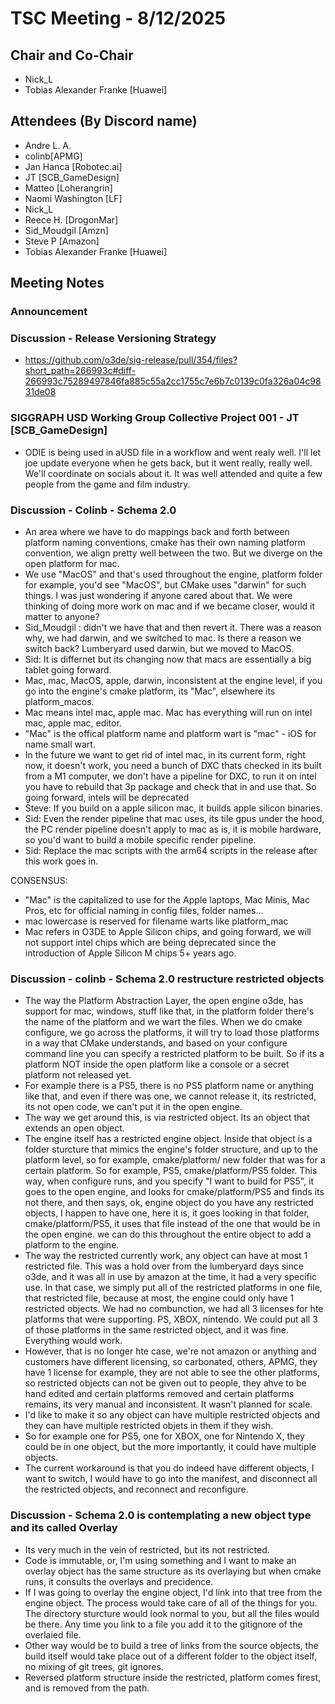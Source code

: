 # TSC Meeting - 8/12/2025

## Chair and Co-Chair
* Nick_L
* Tobias Alexander Franke [Huawei]

## Attendees (By Discord name)
* Andre L. A.
* colinb[APMG]
* Jan Hanca [Robotec.ai]
* JT [SCB_GameDesign]
* Matteo [Loherangrin]
* Naomi Washington [LF]
* Nick_L
* Reece H. [DrogonMar]
* Sid_Moudgil [Amzn]
* Steve P [Amazon]
* Tobias Alexander Franke [Huawei]

## Meeting Notes 

### Announcement

### Discussion - Release Versioning Strategy
* https://github.com/o3de/sig-release/pull/354/files?short_path=266993c#diff-266993c75289497846fa885c55a2cc1755c7e6b7c0139c0fa326a04c9831de08

### SIGGRAPH USD Working Group Collective Project 001 - JT [SCB_GameDesign]
* ODIE is being used in aUSD file in a workflow and went realy well.  I'll let joe update everyone when he gets back, but it went
  really, really well.   We'll coordinate on socials about it.  It was well attended and quite a few people from the game and film
  industry.

### Discussion - Colinb - Schema 2.0
* An area where we have to do mappings back and forth between platform naming conventions, cmake has their own naming platform convention,
  we align pretty well between the two.  But we diverge on the open platform for mac.  
* We use "MacOS" and that's used throughout the engine, platform folder for example, you'd see "MacOS", but CMake uses "darwin" for such
  things.  I was just wondering if anyone cared about that.  We were thinking of doing more work on mac and if we became closer, would it
  matter to anyone?
* Sid_Moudgil : didn't we have that and then revert it.    There was a reason why, we had darwin, and we switched to mac.   Is there a 
  reason we switch back?  Lumberyard used darwin, but we moved to MacOS.
* Sid:  It is differnet but its changing now that macs are essentially a big tablet going forward.
* Mac, mac, MacOS, apple, darwin, inconsistent at the engine level, if you go into the engine's cmake platform, its "Mac", elsewhere its 
  platform_macos.
* Mac means intel mac, apple mac.  Mac has everything will run on intel mac, apple mac, editor.
* "Mac" is the offical platform name and platform wart is "mac" - iOS for name small wart.
* In the future we want to get rid of intel mac, in its current form, right now, it doesn't work, you need a bunch of DXC thats checked in
  its built from a M1 computer, we don't have a pipeline for DXC, to run it on intel you have to rebuild that 3p package and check that in
  and use that.  So going forward, intels will be deprecated
* Steve:  If you build on a apple silicon mac, it builds apple silicon binaries.
* Sid: Even the render pipeline that mac uses, its tile gpus under the hood, the PC render pipeline doesn't apply to mac as is, it is mobile
  hardware, so you'd want to build a mobile specific render pipeline.
* Sid: Replace the mac scripts with the arm64 scripts in the release after this work goes in.

CONSENSUS:  
* "Mac" is the capitalized to use for the Apple laptops, Mac Minis, Mac Pros, etc for official naming in config files, folder names...
* mac lowercase is reserved for filename warts like platform_mac
* Mac refers in O3DE to Apple Silicon chips, and going forward, we will not support intel chips which are being deprecated since the
   introduction of Apple Silicon M chips 5+ years ago.

### Discussion - colinb - Schema 2.0 restructure restricted objects
* The way the Platform Abstraction Layer, the open engine o3de, has support for mac, windows, stuff like that, in the platform folder 
  there's the name of the platform and we wart the files.  When we do cmake configure, we go across the platforms, it will try to load
  those platforms in a way that CMake understands, and based on your configure command line you can specify a restricted platform to
  be built.  So if its a platform NOT inside the open platform like a console or a secret platform not released yet.
* For example there is a PS5, there is no PS5 platform name or anything like that, and even if there was one, we cannot release it,
  its restricted, its not open code, we can't put it in the open engine.
* The way we get around this, is via restricted object.  Its an object that extends an open object.
* The engine itself has a restricted engine object.  Inside that object is a folder sturcture that mimics the engine's folder structure,
  and up to the platform level, so for example, cmake/platform/ new folder that was for a certain platform.  So for example, PS5,
  cmake/platform/PS5 folder.  This way, when configure runs, and you specify "I want to build for PS5", it goes to the open engine, 
  and looks for cmake/platform/PS5 and finds its not there, and then says, ok, engine object do you have any restricted objects,
  I happen to have one, here it is, it goes looking in that folder, cmake/platform/PS5, it uses that file instead of the one that
  would be in the open engine.  we can do this throughout the entire object to add a platform to the engine.
* The way the restricted currently work, any object can have at most 1 restricted file.  This was a hold over from the lumberyard days
  since o3de, and it was all in use by amazon at the time, it had a very specific use.  In that case, we simply put all of the
  restricted platforms in one file, that restricted file, because at most, the engine could only have 1 restricted objects.  We had
  no combunction, we had all 3 licenses for hte platforms that were supporting.  PS, XBOX, nintendo.  We could put all 3 of those
  platforms in the same restricted object, and it was fine.  Everything would work.
* However, that is no longer hte case, we're not amazon or anything and customers have different licensing, so carbonated, others, 
  APMG, they have 1 license for example, they are not able to see the other platforms, so restricted objects can not be given out
  to people, they ahve to be hand edited and certain platforms removed and certain platforms remains, its very manual and inconsistent.
  It wasn't planned for scale.
* I'd like to make it so any object can have multiple restricted objects and they can have multiple restricted objets in them if they
  wish.
* So for example one for PS5, one for XBOX, one for Nintendo X, they could be in one object, but the more importantly, it could have
  multiple objects.
* The current workaround is that you do indeed have different objects, I want to switch, I would have to go into the manifest, and
  disconnect all the restricted objects, and reconnect and reconfigure.

### Discussion - Schema 2.0 is contemplating a new object type and its called Overlay
* Its very much in the vein of restricted, but its not restricted.
* Code is immutable, or, I'm using something and I want to make an overlay object has the same structure as its overlaying but when
  cmake runs, it consults the overlays and precidence.
* If I was going to overlay the engine object, I'd link into that tree from the engine object.  The process would take care of 
  all of the things for you.  The directory sturcture would look normal to you, but all the files would be there.  Any time you
  link to a file you add it to the gitignore of the overlaied file.
* Other way would be to build a tree of links from the source objects, the build itself would take place out of a different folder
  to the object itself, no mixing of git trees, git ignores.
* Reversed platform structure inside the restricted, platform comes firest, and is removed from the path.

